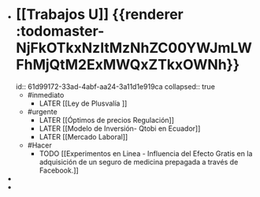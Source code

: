 - # [[Trabajos U]]  {{renderer :todomaster-NjFkOTkxNzItMzNhZC00YWJmLWFhMjQtM2ExMWQxZTkxOWNh}}
  id:: 61d99172-33ad-4abf-aa24-3a11d1e919ca
  collapsed:: true
	- #inmediato
		- LATER  [[Ley de Plusvalía ]]
	- #urgente
		- LATER [[Óptimos de precios Regulación]]
		- LATER [[Modelo de Inversión- Qtobi en Ecuador]]
		- LATER [[Mercado Laboral]]
	- #Hacer
		- TODO [[Experimentos  en Linea - Influencia del Efecto Gratis en la adquisición de un seguro de medicina prepagada a través de Facebook.]]
-
-